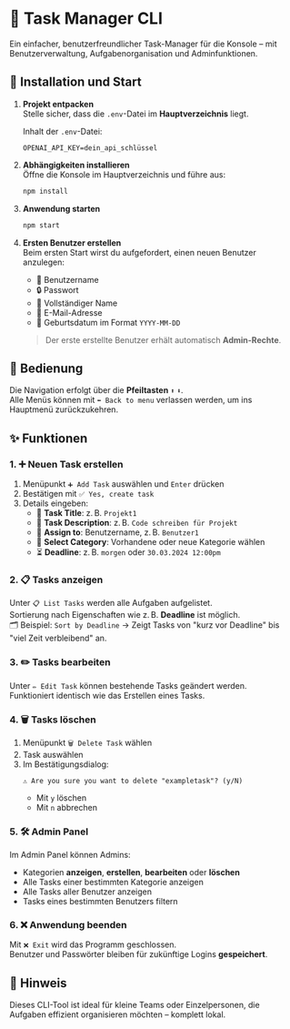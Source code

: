 # 🧠 Task Manager CLI

Ein einfacher, benutzerfreundlicher Task-Manager für die Konsole – mit Benutzerverwaltung, Aufgabenorganisation und Adminfunktionen.

## 🚀 Installation und Start

1. **Projekt entpacken**  
   Stelle sicher, dass die `.env`-Datei im **Hauptverzeichnis** liegt.

   Inhalt der `.env`-Datei:
   ```env
   OPENAI_API_KEY=dein_api_schlüssel
   ```

2. **Abhängigkeiten installieren**  
   Öffne die Konsole im Hauptverzeichnis und führe aus:
   ```bash
   npm install
   ```

3. **Anwendung starten**
   ```bash
   npm start
   ```

4. **Ersten Benutzer erstellen**  
   Beim ersten Start wirst du aufgefordert, einen neuen Benutzer anzulegen:  
   - 👤 Benutzername  
   - 🔒 Passwort  
   - 🧾 Vollständiger Name  
   - 📧 E-Mail-Adresse  
   - 🎂 Geburtsdatum im Format `YYYY-MM-DD`  

   > Der erste erstellte Benutzer erhält automatisch **Admin-Rechte**.

## 🧭 Bedienung

Die Navigation erfolgt über die **Pfeiltasten** `⬆️` `⬇️`.  
Alle Menüs können mit `⬅️ Back to menu` verlassen werden, um ins Hauptmenü zurückzukehren.

## ✨ Funktionen

### 1. ➕ Neuen Task erstellen

1. Menüpunkt `➕ Add Task` auswählen und `Enter` drücken  
2. Bestätigen mit `✅ Yes, create task`  
3. Details eingeben:  
   - 📝 **Task Title**: z. B. `Projekt1`  
   - 📄 **Task Description**: z. B. `Code schreiben für Projekt`  
   - 👤 **Assign to**: Benutzername, z. B. `Benutzer1`  
   - 📂 **Select Category**: Vorhandene oder neue Kategorie wählen  
   - ⏳ **Deadline**: z. B. `morgen` oder `30.03.2024 12:00pm`

### 2. 📋 Tasks anzeigen

Unter `📋 List Tasks` werden alle Aufgaben aufgelistet.  
Sortierung nach Eigenschaften wie z. B. **Deadline** ist möglich.  
🗂 Beispiel: `Sort by Deadline` → Zeigt Tasks von "kurz vor Deadline" bis "viel Zeit verbleibend" an.

### 3. ✏️ Tasks bearbeiten

Unter `✏️ Edit Task` können bestehende Tasks geändert werden.  
Funktioniert identisch wie das Erstellen eines Tasks.

### 4. 🗑️ Tasks löschen

1. Menüpunkt `🗑️ Delete Task` wählen  
2. Task auswählen  
3. Im Bestätigungsdialog:  
   ```
   ⚠️ Are you sure you want to delete "exampletask"? (y/N)
   ```
   - Mit `y` löschen  
   - Mit `n` abbrechen

### 5. 🛠️ Admin Panel

Im Admin Panel können Admins:  
- Kategorien **anzeigen**, **erstellen**, **bearbeiten** oder **löschen**  
- Alle Tasks einer bestimmten Kategorie anzeigen  
- Alle Tasks aller Benutzer anzeigen  
- Tasks eines bestimmten Benutzers filtern

### 6. ❌ Anwendung beenden

Mit `❌ Exit` wird das Programm geschlossen.  
Benutzer und Passwörter bleiben für zukünftige Logins **gespeichert**.

## 📝 Hinweis

Dieses CLI-Tool ist ideal für kleine Teams oder Einzelpersonen, die Aufgaben effizient organisieren möchten – komplett lokal.
